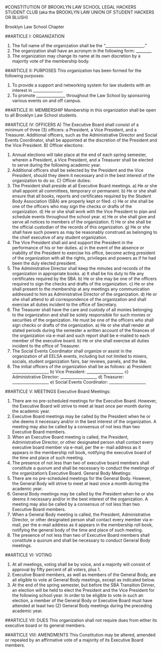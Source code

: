 #CONSTITUTION OF BROOKLYN LAW SCHOOL LEGAL HACKERS STUDENT CLUB (aka the BROOKLYN LAW UNION OF STUDENT HACKERS OR BLUSH)

Brooklyn Law School Chapter

##ARTICLE I: ORGANIZATION
1. The full name of the organization shall be the “____________________.”
2. The organization shall have an acronym in the following form: ________
3. The organization may change its name at its own discretion by a majority vote of the
membership body.

##ARTICLE II: PURPOSES
This organization has been formed for the following purposes:
1. To provide a support and networking system for law students with an interest in
_______________.
2. To promote _______________ throughout the Law School by sponsoring various events
on and off campus.

##ARTICLE III: MEMBERSHIP
Membership in this organization shall be open to all Brooklyn Law School students.

##ARTICLE IV: OFFICERS
A) The Executive Board shall consist of a minimum of three (3) officers: a President, a Vice
President, and a Treasurer. Additional officers, such as the Administrative Director and
Social Events Coordinator, shall be appointed at the discretion of the President and the
Vice President.
B) Officer elections:
1. Annual elections will take place at the end of each spring semester, wherein a
President, a Vice President, and a Treasurer shall be elected to serve during the
following academic year.
2. Additional officers shall be selected by the President and the Vice President, should
they deem it necessary and in the best interest of the organization to do so.
C) Officer duties:
1. The President shall preside at all Executive Board meetings.
a) He or she shall appoint all committees, temporary or permanent.
b) He or she shall ensure that all books, reports and certificates required by the
Student Body Association (SBA) are properly kept or filed.
c) He or she shall be one of the officers who may sign the checks or drafts of the
organization.
d) He or she shall work with the Vice President to plan and schedule events
throughout the school year.
e) He or she shall give and serve all notices to members of the organization.
f) He or she shall be the official custodian of the records of this organization.
g) He or she shall have such powers as may be reasonably construed as belonging to
the chief executive of any student organization.
2. The Vice President shall aid and support the President in the performance of his or
her duties.
a) in the event of the absence or inability of the President to exercise his office,
become acting president of the organization with all the rights, privileges and
powers as if he had been the duly elected president.
3. The Administrative Director shall keep the minutes and records of the organization in
appropriate books.
a) It shall be his duty to file any certificates required by the SBA.
b) He or she may be one of the officers required to sign the checks and drafts of the
organization.
c) He or she shall present to the membership at any meetings any communication
addressed to him as Administrative Director of the organization.
d) He or she shall attend to all correspondence of the organization and shall exercise
all duties incident to the office of Secretary.
4. The Treasurer shall have the care and custody of all monies belonging to the
organization and shall be solely responsible for such monies or securities of the
organization. He must be one of the officers who shall sign checks or drafts of the
organization.
a) He or she shall render at stated periods during the semester a written account of
the finances of the organization via e-mail and such report shall be e-mailed to
each member of the executive board.
b) He or she shall exercise all duties incident to the office of Treasurer.
5. The Social Events Coordinator shall organize or assist in the organization of all
EELSA events, including but not limited to mixers, socials, student organization fairs,
bar reviews, panels, and the like.
6. The initial officers of the organization shall be as follows:
a) President: ___________________
b) Vice President: ___________________
c) Administrative Director: ___________________
d) Treasurer: ___________________
e) Social Events Coordinator: ___________________

##ARTICLE V: MEETINGS
Executive Board Meetings:
1. There are no pre-scheduled meetings for the Executive Board. However, the Executive
Board will strive to meet at least once per month during the academic year.
2. Executive Board meetings may be called by the President when he or she deems it
necessary and/or in the best interest of the organization. A meeting may also be called by
a consensus of not less than two Executive Board members.
3. When an Executive Board meeting is called, the President, Administrative Director, or
other designated person shall contact every executive board member via e-mail, per the e-
mail address as it appears in the membership roll book, notifying the executive board of
the time and place of such meeting.
4. The presence of not less than two of executive board members shall constitute a quorum
and shall be necessary to conduct the meetings of the organization’s Executive Board.
General Body Meetings:
1. There are no pre-scheduled meetings for the General Body. However, the General Body
will strive to meet at least once a month during the academic year.
2. General Body meetings may be called by the President when he or she deems it necessary
and/or in the best interest of the organization. A meeting may also be called by a
consensus of not less than two Executive Board members.
3. When a General Body meeting is called, the President, Administrative Director, or other
designated person shall contact every member via e-mail, per the e-mail address as it
appears in the membership roll book, notifying the general body of the time and place of
such meeting.
4. The presence of not less than two of Executive Board members shall constitute a quorum
and shall be necessary to conduct General Body meetings.

##ARTICLE VI: VOTING
1. At all meetings, voting shall be by voice, and a majority will consist of approval by fifty
percent of all voters, plus 1.
2. Executive Board members, as well as members of the General Body, are all eligible to
vote at General Body meetings, except as indicated below.
3. At the end of the spring semester, but before the SBA Transition Dinner, an election will
be held to elect the President and the Vice President for the following school year. In
order to be eligible to vote in such an election, a member of the General Body or
Executive Board must have attended at least two (2) General Body meetings during the
preceding academic year.

##ARTICLE VII: DUES
This organization shall not require dues from either its executive board or its general members.

##ARTICLE VIII: AMENDMENTS
This Constitution may be altered, amended or repealed by an affirmative vote of a majority of its
Executive Board members.
